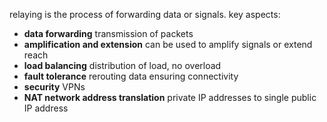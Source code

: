 relaying is the process of forwarding data or signals. key aspects:

- **data forwarding** transmission of packets
- **amplification and extension** can be used to amplify signals or extend reach
- **load balancing** distribution of load, no overload
- **fault tolerance** rerouting data ensuring connectivity
- **security** VPNs
- **NAT network address translation** private IP addresses to single public IP address
